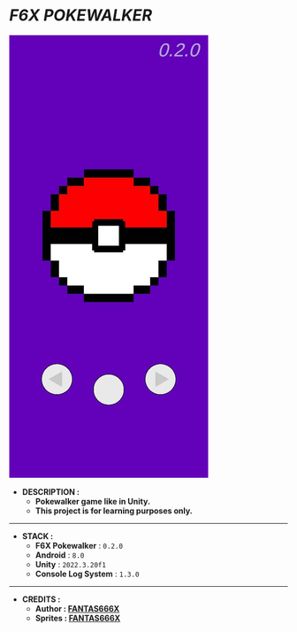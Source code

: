 # _F6X POKEWALKER_

![THUMBNAIL](Resources/Img/Thumbnail.png)

- **DESCRIPTION :**
  - **Pokewalker game like in Unity.**
  - **This project is for learning purposes only.**

---

- **STACK :**
  - **F6X Pokewalker** : `0.2.0`
  - **Android** : `8.0`
  - **Unity** : `2022.3.20f1`
  - **Console Log System** : `1.3.0`

---

- **CREDITS :**
  - **Author : [FANTAS666X](https://github.com/FANTAS666IXI)**
  - **Sprites : [FANTAS666X](https://github.com/FANTAS666IXI)**